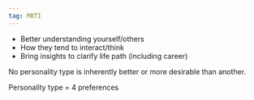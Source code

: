 ```yaml
---
tag: MBTI
---
```


- Better understanding yourself/others
- How they tend to interact/think
- Bring insights to clarify life path (including career)

No personality type is inherently better or more desirable than another.

Personality type = 4 preferences
